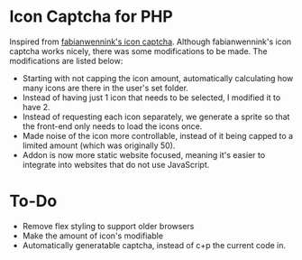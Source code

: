 # Icon Captcha for PHP
Inspired from [fabianwennink's icon captcha](https://github.com/fabianwennink/IconCaptcha-Plugin-jQuery-PHP). Although fabianwennink's icon captcha works nicely, there was some modifications to be made. The modifications are listed below:
* Starting with not capping the icon amount, automatically calculating how many icons are there in the user's set folder.
* Instead of having just 1 icon that needs to be selected, I modified it to have 2.
* Instead of requesting each icon separately, we generate a sprite so that the front-end only needs to load the icons once.
* Made noise of the icon more controllable, instead of it being capped to a limited amount (which was originally 50).
* Addon is now more static website focused, meaning it's easier to integrate into websites that do not use JavaScript.

# To-Do
* Remove flex styling to support older browsers
* Make the amount of icon's modifiable
* Automatically generatable captcha, instead of c+p the current code in.
